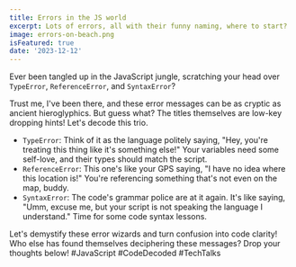```yaml
---
title: Errors in the JS world
excerpt: Lots of errors, all with their funny naming, where to start?
image: errors-on-beach.png
isFeatured: true
date: '2023-12-12'
---
```


Ever been tangled up in the JavaScript jungle, scratching your head over `TypeError`, `ReferenceError`, and `SyntaxError`? 

Trust me, I've been there, and these error messages can be as cryptic as ancient hieroglyphics. But guess what? The titles themselves are low-key dropping hints! Let's decode this trio.

- `TypeError`: Think of it as the language politely saying, "Hey, you're treating this thing like it's something else!" Your variables need some self-love, and their types should match the script.
- `ReferenceError`: This one's like your GPS saying, "I have no idea where this location is!" You're referencing something that's not even on the map, buddy.
- `SyntaxError`: The code's grammar police are at it again. It's like saying, "Umm, excuse me, but your script is not speaking the language I understand." Time for some code syntax lessons.

Let's demystify these error wizards and turn confusion into code clarity! Who else has found themselves deciphering these messages? Drop your thoughts below! #JavaScript #CodeDecoded #TechTalks
